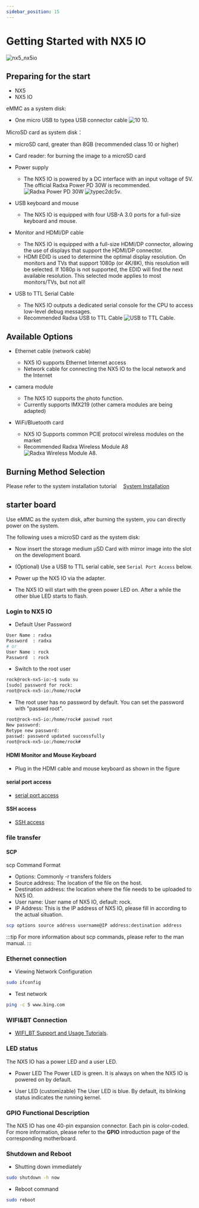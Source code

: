 ```yaml
---
sidebar_position: 15
---
```


# Getting Started with NX5 IO

![nx5_nx5io](/img/nx5/nx5-io/nx5_io_with_module_main.webp)

## Preparing for the start

- NX5
- NX5 IO

eMMC as a system disk:

  - One micro USB to typea USB connector cable ![10 10](/img/nx5/others/typea2micro.webp).

MicroSD card as system disk：

  - microSD card, greater than 8GB (recommended class 10 or higher)
  - Card reader: for burning the image to a microSD card

- Power supply

  - The NX5 IO is powered by a DC interface with an input voltage of 5V.
The official Radxa Power PD 30W is recommended. ![Radxa Power PD 30W](/img/accessories/pd-30w.webp) ![typec2dc5v](/img/nx5/others/typec2dc5v.webp).

- USB keyboard and mouse

  - The NX5 IO is equipped with four USB-A 3.0 ports for a full-size keyboard and mouse.

- Monitor and HDMI/DP cable

  - The NX5 IO is equipped with a full-size HDMI/DP connector, allowing the use of displays that support the HDMI/DP connector.
  - HDMI EDID is used to determine the optimal display resolution. On monitors and TVs that support 1080p (or 4K/8K), this resolution will be selected. If 1080p is not supported, the EDID will find the next available resolution. This selected mode applies to most monitors/TVs, but not all!

- USB to TTL Serial Cable

  - The NX5 IO outputs a dedicated serial console for the CPU to access low-level debug messages.
  - Recommended Radxa USB to TTL Cable ![USB to TTL Cable](/img/accessories/usb-ttl.webp).

## Available Options

- Ethernet cable (network cable)

  - NX5 IO supports Ethernet Internet access
  - Network cable for connecting the NX5 IO to the local network and the Internet

- camera module

  - The NX5 IO supports the photo function.
  - Currently supports IMX219 (other camera modules are being adapted)

- WiFi/Bluetooth card
  - NX5 IO Supports common PCIE protocol wireless modules on the market
  - Recommended Radxa Wireless Module A8
    ![Radxa Wireless Module A8](/img/accessories/a8-module-01.webp).

## Burning Method Selection

Please refer to the system installation tutorial
&emsp;[System Installation](/compute-module/nx5/install_os.md)

## starter board

Use eMMC as the system disk, after burning the system, you can directly power on the system.

The following uses a microSD card as the system disk:

- Now insert the storage medium μSD Card with mirror image into the slot on the development board.

- (Optional) Use a USB to TTL serial cable, see `Serial Port Access` below.

- Power up the NX5 IO via the adapter.

- The NX5 IO will start with the green power LED on. After a while the other blue LED starts to flash.

### Login to NX5 IO

- Default User Password

```bash
User Name : radxa
Password  : radxa
# or
User Name : rock
Password  : rock
```

- Switch to the root user

```bash
rock@rock-nx5-io:~$ sudo su
[sudo] password for rock:
root@rock-nx5-io:/home/rock#
```

- The root user has no password by default. You can set the password with "passwd root".

```bash
root@rock-nx5-io:/home/rock# passwd root
New password:
Retype new password:
passwd: password updated successfully
root@rock-nx5-io:/home/rock#
```

#### HDMI Monitor and Mouse Keyboard

- Plug in the HDMI cable and mouse keyboard as shown in the figure
  

#### serial port access

- [serial port access](/general-tutorial/serial)

#### SSH access

- [SSH access](/radxa-os/config/ssh-access.md)

### file transfer

#### SCP

scp Command Format

- Options: Commonly -r transfers folders
- Source address: The location of the file on the host.
- Destination address: the location where the file needs to be uploaded to NX5 IO.
- User name: User name of NX5 IO, default: rock.
- IP Address: This is the IP address of NX5 IO, please fill in according to the actual situation.

```bash
scp options source address username@IP address:destination address
```

:::tip
For more information about scp commands, please refer to the man manual.
:::

### Ethernet connection

- Viewing Network Configuration

```bash
sudo ifconfig
```

- Test network

```bash
ping -c 5 www.bing.com
```

### WIFI&BT Connection

- [WIFI_BT Support and Usage Tutorials](/accessories/wireless-a8).

### LED status

The NX5 IO has a power LED and a user LED.

- Power LED
  The Power LED is green. It is always on when the NX5 IO is powered on by default.

- User LED (customizable)
  The User LED is blue. By default, its blinking status indicates the running kernel.

### GPIO Functional Description

The NX5 IO has one 40-pin expansion connector. Each pin is color-coded. For more information, please refer to the **GPIO** introduction page of the corresponding motherboard.

### Shutdown and Reboot

- Shutting down immediately

```bash
sudo shutdown -h now
```

- Reboot command

```bash
sudo reboot
```
